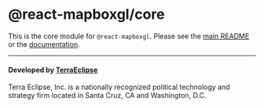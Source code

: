 @react-mapboxgl/core
====================

This is the core module for `@react-mapboxgl`. Please see the [main README](https://github.com/TerraEclipse/react-mapboxgl) or the [documentation](https://terraeclipse.github.io/react-mapboxgl).

- - -

#### Developed by [TerraEclipse](https://github.com/TerraEclipse)

Terra Eclipse, Inc. is a nationally recognized political technology and
strategy firm located in Santa Cruz, CA and Washington, D.C.
